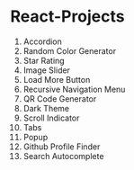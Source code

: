 # React-Projects

1. Accordion
2. Random Color Generator
3. Star Rating
4. Image Slider
5. Load More Button
6. Recursive Navigation Menu
7. QR Code Generator
8. Dark Theme
9. Scroll Indicator
10. Tabs
11. Popup
12. Github Profile Finder
13. Search Autocomplete
